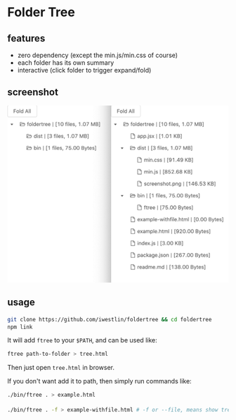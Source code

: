 # Folder Tree

## features
- zero dependency (except the min.js/min.css of course)
- each folder has its own summary
- interactive (click folder to trigger expand/fold)

## screenshot
![](./dist/screenshot.png)

## usage
```bash
git clone https://github.com/iwestlin/foldertree && cd foldertree
npm link
```
It will add `ftree` to your `$PATH`, and can be used like:
```bash
ftree path-to-folder > tree.html
```
Then just open `tree.html` in browser.

If you don't want add it to path, then simply run commands like:
```bash
./bin/ftree . > example.html

./bin/ftree . -f > example-withfile.html # -f or --file, means show tree with files
```
